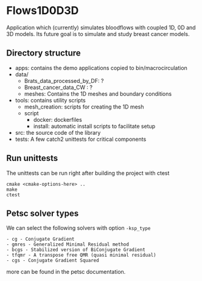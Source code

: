 # Flows1D0D3D

Application which (currently) simulates bloodflows with coupled 1D, 0D and 3D models.
Its future goal is to simulate and study breast cancer models.

## Directory structure

- apps: contains the demo applications copied to bin/macrocirculation
- data/
  - Brats_data_processed_by_DF: ?
  - Breast_cancer_data_CW : ?
  - meshes: Contains the 1D meshes and boundary conditions
- tools: contains utility scripts
  - mesh_creation: scripts for creating the 1D mesh 
  - script
    - docker: dockerfiles
    - install: automatic install scripts to facilitate setup
- src: the source code of the library 
- tests: A few catch2 unittests for critical components

## Run unittests

The unittests can be run right after building the project with ctest
```
cmake <cmake-options-here> ..
make 
ctest
```

## Petsc solver types
We can select the following solvers with option `-ksp_type`
	
	- cg - Conjugate Gradient
	- gmres - Generalized Minimal Residual method
	- bcgs - Stabilized version of BiConjugate Gradient
	- tfqmr - A transpose free QMR (quasi minimal residual)
	- cgs - Conjugate Gradient Squared

more can be found in the petsc documentation.
